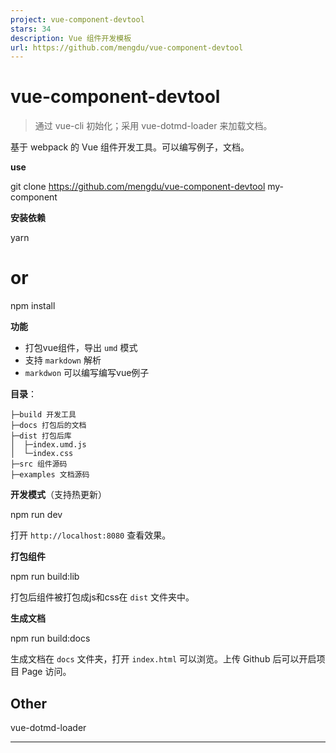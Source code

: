 ```yaml
---
project: vue-component-devtool
stars: 34
description: Vue 组件开发模板
url: https://github.com/mengdu/vue-component-devtool
---
```


vue-component-devtool
=====================

> 通过 vue-cli 初始化；采用 vue-dotmd-loader 来加载文档。

基于 webpack 的 Vue 组件开发工具。可以编写例子，文档。

**use**

git clone https://github.com/mengdu/vue-component-devtool my-component

**安装依赖**

yarn
# or
npm install

**功能**

-   打包vue组件，导出 `umd` 模式
-   支持 `markdown` 解析
-   `markdwon` 可以编写编写vue例子

**目录**：

```
├─build 开发工具
├─docs 打包后的文档
├─dist 打包后库
│  ├─index.umd.js
│  └─index.css
├─src 组件源码
├─examples 文档源码
```

**开发模式**（支持热更新）

npm run dev

打开 `http://localhost:8080` 查看效果。

**打包组件**

npm run build:lib

打包后组件被打包成js和css在 `dist` 文件夹中。

**生成文档**

npm run build:docs

生成文档在 `docs` 文件夹，打开 `index.html` 可以浏览。上传 Github 后可以开启项目 Page 访问。

Other
-----

vue-dotmd-loader

* * *
